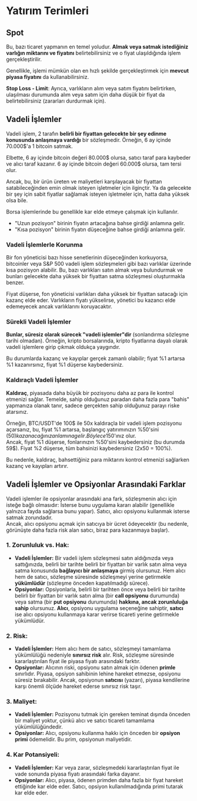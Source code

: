 # Yatırım Terimleri

## Spot

Bu, bazı ticaret yapmanın en temel yoludur. **Almak veya satmak istediğiniz varlığın miktarını ve fiyatını** belirtebilirsiniz ve o fiyat ulaşıldığında işlem gerçekleştirilir.

Genellikle, işlemi mümkün olan en hızlı şekilde gerçekleştirmek için **mevcut piyasa fiyatını** da kullanabilirsiniz.

**Stop Loss - Limit**: Ayrıca, varlıkların alım veya satım fiyatını belirtirken, ulaşılması durumunda alım veya satım için daha düşük bir fiyat da belirtebilirsiniz (zararları durdurmak için).

## Vadeli İşlemler

Vadeli işlem, 2 tarafın **belirli bir fiyattan gelecekte bir şey edinme konusunda anlaşmaya vardığı** bir sözleşmedir. Örneğin, 6 ay içinde 70.000$'a 1 bitcoin satmak.

Elbette, 6 ay içinde bitcoin değeri 80.000$ olursa, satıcı taraf para kaybeder ve alıcı taraf kazanır. 6 ay içinde bitcoin değeri 60.000$ olursa, tam tersi olur.

Ancak, bu, bir ürün üreten ve maliyetleri karşılayacak bir fiyattan satabileceğinden emin olmak isteyen işletmeler için ilginçtir. Ya da gelecekte bir şey için sabit fiyatlar sağlamak isteyen işletmeler için, hatta daha yüksek olsa bile.

Borsa işlemlerinde bu genellikle kar elde etmeye çalışmak için kullanılır.

* "Uzun pozisyon" birinin fiyatın artacağına bahse girdiği anlamına gelir.
* "Kısa pozisyon" birinin fiyatın düşeceğine bahse girdiği anlamına gelir.

### Vadeli İşlemlerle Korunma <a href="#mntl-sc-block_7-0" id="mntl-sc-block_7-0"></a>

Bir fon yöneticisi bazı hisse senetlerinin düşeceğinden korkuyorsa, bitcoinler veya S&P 500 vadeli işlem sözleşmeleri gibi bazı varlıklar üzerinde kısa pozisyon alabilir. Bu, bazı varlıkları satın almak veya bulundurmak ve bunları gelecekte daha yüksek bir fiyattan satma sözleşmesi oluşturmakla benzer.

Fiyat düşerse, fon yöneticisi varlıkları daha yüksek bir fiyattan satacağı için kazanç elde eder. Varlıkların fiyatı yükselirse, yönetici bu kazancı elde edemeyecek ancak varlıklarını koruyacaktır.

### Sürekli Vadeli İşlemler

**Bunlar, süresiz olarak sürecek "vadeli işlemler"dir** (sonlandırma sözleşme tarihi olmadan). Örneğin, kripto borsalarında, kripto fiyatlarına dayalı olarak vadeli işlemlere girip çıkmak oldukça yaygındır.

Bu durumlarda kazanç ve kayıplar gerçek zamanlı olabilir; fiyat %1 artarsa %1 kazanırsınız, fiyat %1 düşerse kaybedersiniz.

### Kaldıraçlı Vadeli İşlemler

**Kaldıraç**, piyasada daha büyük bir pozisyonu daha az para ile kontrol etmenizi sağlar. Temelde, sahip olduğunuz paradan daha fazla para "bahis" yapmanıza olanak tanır, sadece gerçekten sahip olduğunuz parayı riske atarsınız.

Örneğin, BTC/USDT'de 100$ ile 50x kaldıraçla bir vadeli işlem pozisyonu açarsanız, bu, fiyat %1 artarsa, başlangıç yatırımınızın %50'sini (50$) kazanacağınız anlamına gelir. Böylece 150$'ınız olur.\
Ancak, fiyat %1 düşerse, fonlarınızın %50'sini kaybedersiniz (bu durumda 59$). Fiyat %2 düşerse, tüm bahsinizi kaybedersiniz (2x50 = 100%).

Bu nedenle, kaldıraç, bahsettiğiniz para miktarını kontrol etmenizi sağlarken kazanç ve kayıpları artırır.

## Vadeli İşlemler ve Opsiyonlar Arasındaki Farklar

Vadeli işlemler ile opsiyonlar arasındaki ana fark, sözleşmenin alıcı için isteğe bağlı olmasıdır: İsterse bunu uygulama kararı alabilir (genellikle yalnızca fayda sağlarsa bunu yapar). Satıcı, alıcı opsiyonu kullanmak isterse satmak zorundadır.\
Ancak, alıcı opsiyonu açmak için satıcıya bir ücret ödeyecektir (bu nedenle, görünüşte daha fazla risk alan satıcı, biraz para kazanmaya başlar).

### 1. **Zorunluluk vs. Hak:**

* **Vadeli İşlemler:** Bir vadeli işlem sözleşmesi satın aldığınızda veya sattığınızda, belirli bir tarihte belirli bir fiyattan bir varlık satın alma veya satma konusunda **bağlayıcı bir anlaşmaya** girmiş olursunuz. Hem alıcı hem de satıcı, sözleşme süresinde sözleşmeyi yerine getirmekle **yükümlüdür** (sözleşme önceden kapatılmadığı sürece).
* **Opsiyonlar:** Opsiyonlarla, belirli bir tarihten önce veya belirli bir tarihte belirli bir fiyattan bir varlık satın alma (bir **call opsiyonu** durumunda) veya satma (bir **put opsiyonu** durumunda) **hakkına, ancak zorunluluğa sahip** olursunuz. **Alıcı**, opsiyonu uygulama seçeneğine sahiptir, **satıcı** ise alıcı opsiyonu kullanmaya karar verirse ticareti yerine getirmekle yükümlüdür.

### 2. **Risk:**

* **Vadeli İşlemler:** Hem alıcı hem de satıcı, sözleşmeyi tamamlama yükümlülüğü nedeniyle **sınırsız risk** alır. Risk, sözleşme süresinde kararlaştırılan fiyat ile piyasa fiyatı arasındaki farktır.
* **Opsiyonlar:** Alıcının riski, opsiyonu satın almak için ödenen **primle** sınırlıdır. Piyasa, opsiyon sahibinin lehine hareket etmezse, opsiyonu süresiz bırakabilir. Ancak, opsiyonun **satıcısı** (yazarı), piyasa kendilerine karşı önemli ölçüde hareket ederse sınırsız risk taşır.

### 3. **Maliyet:**

* **Vadeli İşlemler:** Pozisyonu tutmak için gereken teminat dışında önceden bir maliyet yoktur, çünkü alıcı ve satıcı ticareti tamamlama yükümlülüğündedir.
* **Opsiyonlar:** Alıcı, opsiyonu kullanma hakkı için önceden bir **opsiyon primi** ödemelidir. Bu prim, opsiyonun maliyetidir.

### 4. **Kar Potansiyeli:**

* **Vadeli İşlemler:** Kar veya zarar, sözleşmedeki kararlaştırılan fiyat ile vade sonunda piyasa fiyatı arasındaki farka dayanır.
* **Opsiyonlar:** Alıcı, piyasa, ödenen primden daha fazla bir fiyat hareket ettiğinde kar elde eder. Satıcı, opsiyon kullanılmadığında primi tutarak kar elde eder.
